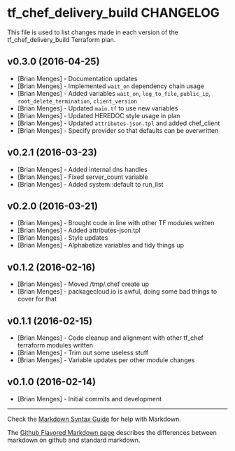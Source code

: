 tf_chef_delivery_build CHANGELOG
=============================

This file is used to list changes made in each version of the tf_chef_delivery_build Terraform plan.

v0.3.0 (2016-04-25)
-------------------
- [Brian Menges] - Documentation updates
- [Brian Menges] - Implemented `wait_on` dependency chain usage
- [Brian Menges] - Added variables `wait_on`, `log_to_file`, `public_ip`, `root_delete_termination`, `client_version`
- [Brian Menges] - Updated `main.tf` to use new variables
- [Brian Menges] - Updated HEREDOC style usage in plan
- [Brian Menges] - Updated `attributes-json.tpl` and added chef_client
- [Brian Menges] - Specify provider so that defaults can be overwritten

v0.2.1 (2016-03-23)
-------------------
- [Brian Menges] - Added internal dns handles
- [Brian Menges] - Fixed server_count variable
- [Brian Menges] - Added system::default to run_list

v0.2.0 (2016-03-21)
-------------------
- [Brian Menges] - Brought code in line with other TF modules written
- [Brian Menges] - Added attributes-json.tpl
- [Brian Menges] - Style updates
- [Brian Menges] - Alphabetize variables and tidy things up

v0.1.2 (2016-02-16)
-------------------
- [Brian Menges] - Moved /tmp/.chef create up
- [Brian Menges] - packagecloud.io is awful, doing some bad things to cover for that

v0.1.1 (2016-02-15)
-------------------
- [Brian Menges] - Code cleanup and alignment with other tf_chef terraform modules written
- [Brian Menges] - Trim out some useless stuff
- [Brian Menges] - Variable updates per other module changes

v0.1.0 (2016-02-14)
-------------------
- [Brian Menges] - Initial commits and development

- - -
Check the [Markdown Syntax Guide](http://daringfireball.net/projects/markdown/syntax) for help with Markdown.

The [Github Flavored Markdown page](http://github.github.com/github-flavored-markdown/) describes the differences between markdown on github and standard markdown.
